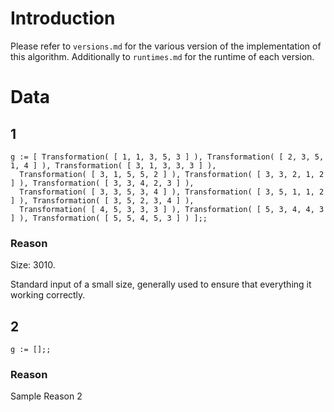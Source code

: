 # Introduction
Please refer to `versions.md` for the various version of the implementation of this algorithm.
Additionally to `runtimes.md` for the runtime of each version.

# Data

## 1

```
g := [ Transformation( [ 1, 1, 3, 5, 3 ] ), Transformation( [ 2, 3, 5, 1, 4 ] ), Transformation( [ 3, 1, 3, 3, 3 ] ),
  Transformation( [ 3, 1, 5, 5, 2 ] ), Transformation( [ 3, 3, 2, 1, 2 ] ), Transformation( [ 3, 3, 4, 2, 3 ] ),
  Transformation( [ 3, 3, 5, 3, 4 ] ), Transformation( [ 3, 5, 1, 1, 2 ] ), Transformation( [ 3, 5, 2, 3, 4 ] ),
  Transformation( [ 4, 5, 3, 3, 3 ] ), Transformation( [ 5, 3, 4, 4, 3 ] ), Transformation( [ 5, 5, 4, 5, 3 ] ) ];;

```

### Reason

Size: 3010.

Standard input of a small size, generally used to ensure that everything it working correctly.

## 2

```
g := [];;
```

### Reason

Sample Reason 2
